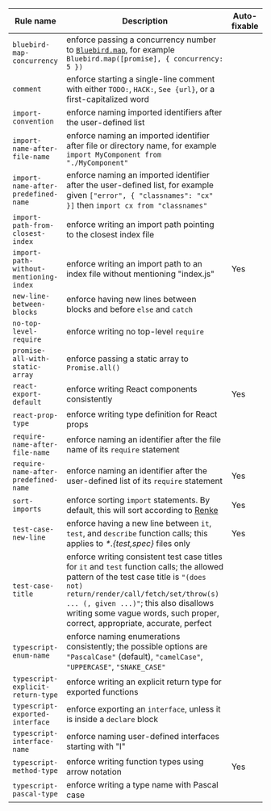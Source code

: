 |Rule name|Description|Auto-fixable|
|---|---|---|
|`bluebird-map-concurrency`|enforce passing a concurrency number to [`Bluebird.map`](http://bluebirdjs.com/docs/api/promise.map.html), for example `Bluebird.map([promise], { concurrency: 5 })`||
|`comment`|enforce starting a single-line comment with either `TODO:`, `HACK:`, `See {url}`, or a first-capitalized word||
|`import-convention`|enforce naming imported identifiers after the user-defined list||
|`import-name-after-file-name`|enforce naming an imported identifier after file or directory name, for example `import MyComponent from "./MyComponent"`||
|`import-name-after-predefined-name`|enforce naming an imported identifier after the user-defined list, for example given `["error", { "classnames": "cx" }]` then `import cx from "classnames"`||
|`import-path-from-closest-index`|enforce writing an import path pointing to the closest index file||
|`import-path-without-mentioning-index`|enforce writing an import path to an index file without mentioning "index.js"|Yes|
|`new-line-between-blocks`|enforce having new lines between blocks and before `else` and `catch`||
|`no-top-level-require`|enforce writing no top-level `require`||
|`promise-all-with-static-array`|enforce passing a static array to `Promise.all()`||
|`react-export-default`|enforce writing React components consistently|Yes|
|`react-prop-type`|enforce writing type definition for React props||
|`require-name-after-file-name`|enforce naming an identifier after the file name of its `require` statement||
|`require-name-after-predefined-name`|enforce naming an identifier after the user-defined list of its `require` statement|Yes|
|`sort-imports`|enforce sorting `import` statements. By default, this will sort according to [Renke](https://github.com/renke/import-sort/tree/master/packages/import-sort-style-module)|Yes|
|`test-case-new-line`|enforce having a new line between `it`, `test`, and `describe` function calls; this applies to _*.{test,spec}_ files only|Yes|
|`test-case-title`|enforce writing consistent test case titles for `it` and `test` function calls; the allowed pattern of the test case title is `"(does not) return/render/call/fetch/set/throw(s) ... (, given ...)"`; this also disallows writing some vague words, such proper, correct, appropriate, accurate, perfect||
|`typescript-enum-name`|enforce naming enumerations consistently; the possible options are `"PascalCase"` (default), `"camelCase"`, `"UPPERCASE"`, `"SNAKE_CASE"`||
|`typescript-explicit-return-type`|enforce writing an explicit return type for exported functions||
|`typescript-exported-interface`|enforce exporting an `interface`, unless it is inside a `declare` block||
|`typescript-interface-name`|enforce naming user-defined interfaces starting with "I"||
|`typescript-method-type`|enforce writing function types using arrow notation|Yes|
|`typescript-pascal-type`|enforce writing a type name with Pascal case||